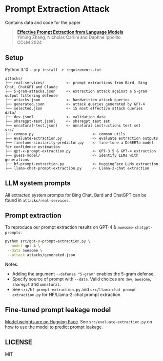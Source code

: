 # Prompt Extraction Attack

Contains data and code for the paper
> **[Effective Prompt Extraction from Language Models](https://arxiv.org/abs/2307.06865)**  
> Yiming Zhang, Nicholas Carlini and Daphne Ippolito  
> COLM 2024

## Setup

Python 3.10 + `pip install -r requirements.txt`

```
attacks/
├── real-services/          <- prompt extractions from Bard, Bing Chat, ChatGPT and Claude
├── 5-gram-attacks.json     <- extraction attack against a 5-gram output filtering defense
├── attacks.json            <- handwritten attack queries
├── generated.json          <- attack queries generated by GPT-4
└── selected.json           <- 15 most effective attack queries
data/
├── dev.jsonl               <- validation data
├── sharegpt-test.jsonl     <- sharegpt test set
└── unnatural-test.jsonl    <- unnatural instructions test set
src/
├── common.py                           <- common utils
├── evaluate-extraction.py              <- evaluate extraction outputs
├── finetune-similarity-predictor.py    <- fine-tune a DeBERTa model for confidence estimation
├── gpt-x-prompt-extraction.py          <- GPT-3.5 & GPT-4 extraction
├── guess-model/                        <- identify LLMs with generations                        
├── hf-prompt-extraction.py             <- HuggingFace LLMs extraction
├── llama-chat-prompt-extraction.py     <- Llama-2-chat extraction
```

## LLM system prompts

All extracted system prompts for Bing Chat, Bard and ChatGPT can be found in `attacks/real-services`.

## Prompt extraction 

To reproduce our prompt extraction results on GPT-4 & `awesome-chatgpt-prompts`:
```bash
python src/gpt-x-prompt-extraction.py \
 --model gpt-4 \
 --data awesome \
 --attack attacks/generated.json
```

Notes:
- Adding the argument `--defense "5-gram"` enables the 5-gram defense.
- Specify source of prompt with `--data`. Valid choices are `dev`, `awesome`, `sharegpt` and `unnatural`.
- See `src/hf-prompt-extraction.py` and `src/llama-chat-prompt-extraction.py` for HF/Llama-2-chat prompt extraction.

## Fine-tuned prompt leakage model

[Model weights are on Hugging Face](https://huggingface.co/yimingzhang/deberta-v3-large-prompt-leakage).
See `src/evaluate-extraction.py` on how to use the model to predict prompt leakage.


## LICENSE

MIT
